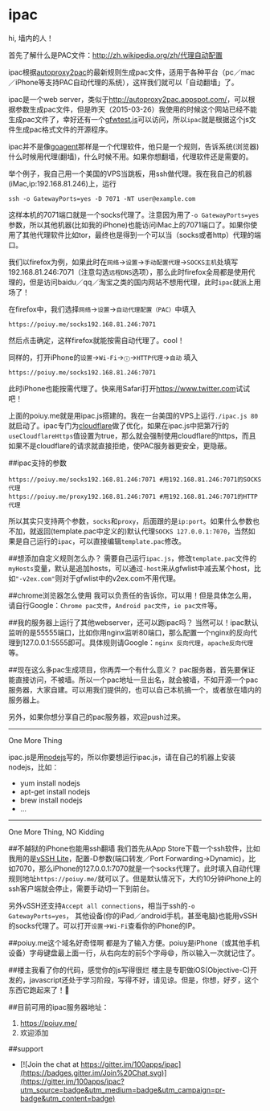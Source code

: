 # ipac

hi, 墙内的人！

首先了解什么是PAC文件：<http://zh.wikipedia.org/zh/代理自动配置>

ipac根据[autoproxy2pac](http://autoproxy2pac.appspot.com/)的最新规则生成pac文件，适用于各种平台（pc／mac／iPhone等支持PAC自动代理的系统），这样我们就可以「自动翻墙」了。

ipac是一个web server，类似于<http://autoproxy2pac.appspot.com/>，可以根据参数生成pac文件，但是昨天（2015-03-26）我使用的时候这个网站已经不能生成pac文件了，幸好还有一个[gfwtest.js](http://autoproxy2pac.appspot.com/gfwtest.js)可以访问，所以`ipac`就是根据这个js文件生成pac格式文件的开源程序。

ipac并不是像[goagent](https://github.com/goagent/goagent)那样是一个代理软件，他只是一个规则，告诉系统(浏览器)什么时候用代理(翻墙)，什么时候不用。如果你想翻墙，代理软件还是需要的。

举个例子，我自己用一个美国的VPS当跳板，用ssh做代理。我在我自己的机器(iMac,ip:192.168.81.246)上，运行

	ssh -o GatewayPorts=yes -D 7071 -NT user@example.com

这样本机的7071端口就是一个socks代理了。注意因为用了`-o GatewayPorts=yes`参数，所以其他机器(比如我的iPhone)也能访问iMac上的7071端口了。如果你使用了其他代理软件比如tor，最终也是得到一个可以当（socks或者http）代理的端口。

我们以firefox为例，如果此时在`网络`->`设置`->`手动配置代理`->`SOCKS主机`处填写192.168.81.246:7071（注意勾选`远程DNS`选项），那么此时firefox全局都是使用代理的，但是访问baidu／qq／淘宝之类的国内网站不想用代理，此时`ipac`就派上用场了！

在firefox中，我们选择`网络`->`设置`->`自动代理配置（PAC）`中填入

	https://poiuy.me/socks192.168.81.246:7071

然后点击确定，这样firefox就能按需自动代理了。cool！

同样的，打开iPhone的`设置`->`Wi-Fi`->`ⓘ`->`HTTP代理`->`自动` 填入
	
	https://poiuy.me/socks192.168.81.246:7071

此时iPhone也能按需代理了。快来用Safari打开<https://www.twitter.com>试试吧！

上面的poiuy.me就是用ipac.js搭建的。我在一台美国的VPS上运行`./ipac.js 80`就启动了。ipac专门为[cloudflare](https://www.cloudflare.com/)做了优化，如果在ipac.js中把第7行的`useCloudflareHttps`值设置为true，那么就会强制使用cloudflare的https，而且如果不是cloudflare的请求就直接拒绝，使PAC服务器更安全，更隐蔽。

##ipac支持的参数
	
	https://poiuy.me/socks192.168.81.246:7071 #用192.168.81.246:7071的SOCKS代理
	https://poiuy.me/proxy192.168.81.246:7071 #用192.168.81.246:7071的HTTP代理

所以其实只支持两个参数，`socks`和`proxy`，后面跟的是`ip:port`。如果什么参数也不加，就返回(template.pac中定义的)默认代理`SOCKS 127.0.0.1:7070`，当然如果是自己运行的`ipac`，可以直接编辑`template.pac`修改。

##想添加自定义规则怎么办？
需要自己运行`ipac.js`，修改`template.pac`文件的`myHosts`变量，默认是追加hosts，可以通过`-host`来从gfwlist中减去某个host，比如`"-v2ex.com"`则对于gfwlist中的v2ex.com不用代理。

##chrome浏览器怎么使用
我可以负责任的告诉你，可以用！但是具体怎么用，请自行Google：`Chrome pac文件`，`Android pac文件`，`ie pac文件`等。

##我的服务器上运行了其他webserver，还可以跑ipac吗？
当然可以！ipac默认监听的是55555端口，比如你用nginx监听80端口，那么配置一个nginx的反向代理到127.0.0.1:5555即可。具体规则请Google：`nginx 反向代理`，`apache反向代理`等。

##现在这么多pac生成项目，你再弄一个有什么意义？
pac服务器，首先要保证能直接访问，不被墙。所以一个pac地址一旦出名，就会被墙，不如开源一个pac服务器，大家自建。可以用我们提供的，也可以自己本机搞一个，或者放在墙内的服务器上。

另外，如果你想分享自己的pac服务器，欢迎push过来。

--------------
One More Thing

ipac.js是用[nodejs](https://nodejs.org)写的，所以你要想运行ipac.js，请在自己的机器上安装nodejs，比如：

- yum install nodejs
- apt-get install nodejs
- brew install nodejs
- ...

--------------
One More Thing, NO Kidding

##不越狱的iPhone也能用ssh翻墙
我们首先从App Store下载一个ssh软件，比如我用的是[vSSH Lite](https://appsto.re/cn/iYe5F.i)，配置-D参数(端口转发／Port Forwarding->Dynamic)，比如7070，那么iPhone的127.0.0.1:7070就是一个socks代理了。此时填入自动代理规则地址`https://poiuy.me/`就可以了。但是默认情况下，大约10分钟iPhone上的ssh客户端就会停止，需要手动切一下到前台。

另外vSSH还支持`Accept all connections`，相当于ssh的`-o GatewayPorts=yes`， 其他设备(你的iPad／android手机，甚至电脑)也能用vSSH的socks代理了。可以打开`设置`->`Wi-Fi`查看你的iPhone的IP。

##poiuy.me这个域名好奇怪啊
都是为了输入方便。poiuy是iPhone（或其他手机设备）字母键盘最上面一行，从右向左的前5个字母😄，所以输入一次就记住了。

##楼主我看了你的代码，感觉你的js写得很烂
楼主是专职做iOS(Objective-C)开发的，javascript还处于学习阶段，写得不好，请见谅。但是，你想，好歹，这个东西它跑起来了！👏

##目前可用的ipac服务器地址：
1. https://poiuy.me/
2. 欢迎添加

##support
- [![Join the chat at https://gitter.im/100apps/ipac](https://badges.gitter.im/Join%20Chat.svg)](https://gitter.im/100apps/ipac?utm_source=badge&utm_medium=badge&utm_campaign=pr-badge&utm_content=badge)
